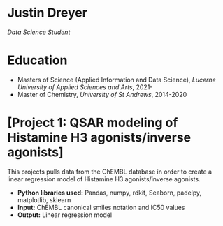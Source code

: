 # Justin Dreyer
*Data Science Student*

# Education
* Masters of Science (Applied Information and Data Science), *Lucerne University of Applied Sciences and Arts*, 2021-
* Master of Chemistry, *University of St Andrews*, 2014-2020

# [Project 1: QSAR modeling of Histamine H3 agonists/inverse agonists]

This projects pulls data from the ChEMBL database in order to create a linear regression model of Histamine H3 agonists/inverse agonists.
* **Python libraries used:** Pandas, numpy, rdkit, Seaborn, padelpy, matplotlib, sklearn
* **Input:** ChEMBL canonical smiles notation and IC50 values
* **Output:** Linear regression model

